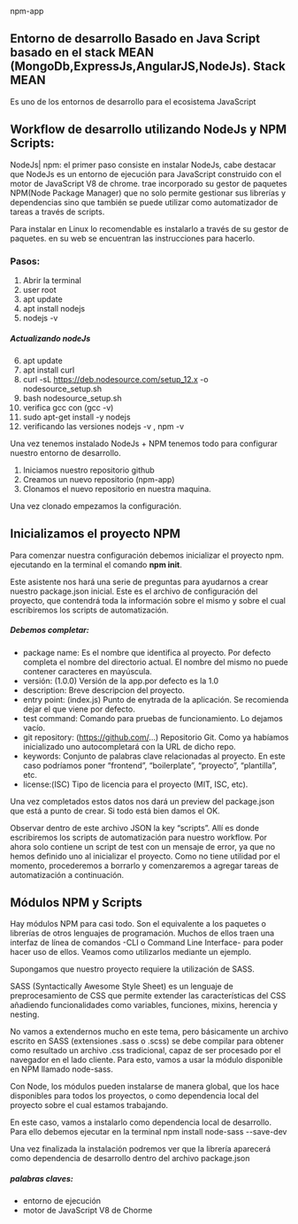 npm-app

## Entorno de desarrollo Basado en Java Script basado en el stack MEAN (MongoDb,ExpressJs,AngularJS,NodeJs). Stack MEAN
Es uno de los entornos de desarrollo para el ecosistema JavaScript

## Workflow de desarrollo utilizando NodeJs y NPM Scripts:

NodeJs| npm: el primer paso consiste en instalar NodeJs, cabe destacar  que NodeJs es un entorno de ejecución para JavaScript construido con el motor de JavaScript V8 de chrome. trae incorporado su gestor de paquetes NPM(Node Package Manager) que no solo permite gestionar sus librerías y dependencias sino que también  se puede utilizar como automatizador de tareas a través de scripts.

Para instalar en Linux lo recomendable es instalarlo a través de su gestor de paquetes. en su web se encuentran las instrucciones para hacerlo.

### Pasos:
1. Abrir la terminal 
2. user root
3. apt update
4. apt install nodejs
5. nodejs -v
##### Actualizando nodeJs
6. apt update
7. apt install curl
8. curl -sL https://deb.nodesource.com/setup_12.x -o nodesource_setup.sh
9. bash nodesource_setup.sh
10. verifica gcc con (gcc -v)
11. sudo apt-get install -y nodejs
12. verificando las versiones nodejs -v , npm -v 

Una vez tenemos instalado NodeJs + NPM tenemos todo para configurar nuestro entorno de desarrollo.

1. Iniciamos nuestro repositorio github
2. Creamos un nuevo repositorio (npm-app)
3. Clonamos el nuevo repositorio en nuestra maquina.

Una vez clonado empezamos la configuración.

## Inicializamos el proyecto NPM
Para comenzar nuestra configuración debemos inicializar el proyecto npm. ejecutando en la terminal  el comando **npm init**.

   Este asistente nos hará una serie de preguntas para ayudarnos a crear nuestro package.json inicial. Este es el archivo de configuración del proyecto, que contendrá toda la información sobre el mismo y sobre el cual escribiremos los scripts de automatización.

##### Debemos completar:
- package name: Es el nombre que identifica al proyecto. Por defecto completa el nombre del directorio actual. El nombre del mismo no puede contener caracteres en mayúscula.
- versión: (1.0.0) Versión de la app.por defecto es la 1.0 
- description: Breve descripcion del proyecto.
- entry point: (index.js) Punto de enytrada de la aplicación. Se recomienda dejar el que viene por defecto.
- test command: Comando para pruebas de funcionamiento. Lo dejamos vacío.
- git repository: (https://github.com/...) Repositorio Git. Como ya habíamos inicializado uno autocompletará con la URL de dicho repo.
- keywords: Conjunto de palabras clave relacionadas al proyecto. En este caso podríamos poner “frontend”, “boilerplate”, “proyecto”, “plantilla”, etc.
- license:(ISC) Tipo de licencia para el proyecto (MIT, ISC, etc).

Una vez completados estos datos nos dará un preview del package.json que está a punto de crear. Si todo está bien damos el OK.

Observar dentro de este archivo JSON la key “scripts”. Allí es donde escribiremos los scripts de automatización para nuestro workflow. Por ahora solo contiene un script de test con un mensaje de error, ya que no hemos definido uno al inicializar el proyecto. Como no tiene utilidad por el momento, procederemos a borrarlo y comenzaremos a agregar tareas de automatización a continuación.

## Módulos NPM y Scripts

Hay módulos NPM para casi todo. Son el equivalente a los paquetes o librerías de otros lenguajes de programación. Muchos de ellos traen una interfaz de línea de comandos -CLI o Command Line Interface- para poder hacer uso de ellos. Veamos como utilizarlos mediante un ejemplo.

Supongamos que nuestro proyecto requiere la utilización de SASS.

SASS (Syntactically Awesome Style Sheet) es un lenguaje de preprocesamiento de CSS que permite extender las características del CSS añadiendo funcionalidades como variables, funciones, mixins, herencia y nesting.

No vamos a extendernos mucho en este tema, pero básicamente un archivo escrito en SASS (extensiones .sass o .scss) se debe compilar para obtener como resultado un archivo .css tradicional, capaz de ser procesado por el navegador en el lado cliente. Para esto, vamos a usar la módulo disponible en NPM llamado node-sass.

Con Node, los módulos pueden instalarse de manera global, que los hace disponibles para todos los proyectos, o como dependencia local del proyecto sobre el cual estamos trabajando.

En este caso, vamos a instalarlo como dependencia local de desarrollo. Para ello debemos ejecutar en la terminal npm install node-sass --save-dev

Una vez finalizada la instalación podremos ver que la librería aparecerá como dependencia de desarrollo dentro del archivo package.json

##### palabras claves:
- entorno de ejecución
- motor de JavaScript V8 de Chorme
